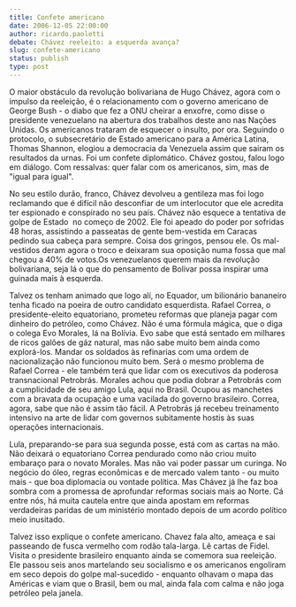 ```yaml
---
title: Confete americano
date: 2006-12-05 22:00:00
author: ricardo.paoletti
debate: Chávez reeleito: a esquerda avança?
slug: confete-americano
status: publish 
type: post
---
```


O maior obstáculo da revolução bolivariana de Hugo Chávez, agora com o impulso da reeleição, é o relacionamento com o governo americano de George Bush - o diabo que fez a ONU cheirar a enxofre, como disse o presidente venezuelano na abertura dos trabalhos deste ano nas Nações Unidas. Os americanos trataram de esquecer o insulto, por ora. Seguindo o protocolo, o subsecretário de Estado americano para a América Latina, Thomas Shannon, elogiou a democracia da Venezuela assim que sairam os resultados da urnas. Foi um confete diplomático. Chávez gostou, falou logo em diálogo. Com ressalvas: quer falar com os americanos, sim, mas de "igual para igual".   
  
No seu estilo durão, franco, Chávez devolveu a gentileza mas foi logo reclamando que é difícil não desconfiar de um interlocutor que ele acredita ter espionado e conspirado no seu país. Chávez não esquece a tentativa de golpe de Estado  no começo de 2002. Ele foi apeado do poder por sofridas 48 horas, assistindo a passeatas de gente bem-vestida em Caracas pedindo sua cabeça para sempre. Coisa dos gringos, pensou ele. Os mal-vestidos deram agora o troco e deixaram sua oposição numa fossa que mal chegou a 40% de votos.Os venezuelanos querem mais da revolução bolivariana, seja lá o que do pensamento de Bolivar possa inspirar uma guinada mais à esquerda.   
  
Talvez os tenham animado que logo alí, no Equador, um bilionário bananeiro tenha ficado na poeira de outro candidato esquerdista. Rafael Correa, o presidente-eleito equatoriano, prometeu reformas que planeja pagar com dinheiro do petróleo, como Chávez. Não é uma fórmula mágica, que o diga o colega Evo Morales, lá na Bolívia. Evo sabe que está sentado em milhares de ricos galões de gáz natural, mas não sabe muito bem ainda como explorá-los. Mandar os soldados às refinarias com uma ordem de nacionalização não funcionou muito bem. Será o mesmo problema de Rafael Correa - ele também terá que lidar com os executivos da poderosa transnacional Petrobrás. Morales achou que podia dobrar a Petrobrás com a cumplicidade de seu amigo Lula, aqui no Brasil. Ocupou as manchetes com a bravata da ocupação e uma vacilada do governo brasileiro. Correa, agora, sabe que não é assim tão fácil. A Petrobrás já recebeu treinamento intensivo na arte de lidar com governos subitamente hostis às suas operações internacionais.  
  
Lula, preparando-se para sua segunda posse, está com as cartas na mão. Não deixará o equatoriano Correa pendurado como não criou muito embaraço para o novato Morales. Mas não vai poder passar um curinga. No negócio do óleo, regras econômicas e de mercado valem tanto - ou muito mais - que boa diplomacia ou vontade política. Mas Chávez já lhe faz boa sombra com a promessa de aprofundar reformas sociais mais ao Norte. Cá entre nós, há muita cautela entre que ainda apostam em reformas verdadeiras paridas de um ministério montado depois de um acordo político meio inusitado.  
  
Talvez isso explique o confete americano. Chavez fala alto, ameaça e sai passeando de fusca vermelho com rodão tala-larga. Lê cartas de Fidel. Visita o presidente brasileiro enquanto ainda se comemora sua reeleição. Ele passou seis anos martelando seu socialismo e os americanos engoliram em seco depois do golpe mal-sucedido - enquanto olhavam o mapa das Américas e viam que o Brasil, bem ou mal, ainda fala com calma e não joga petróleo pela janela.
